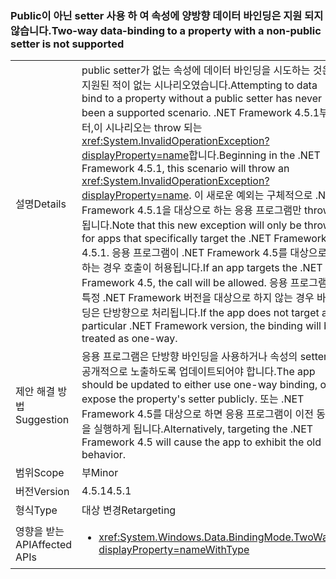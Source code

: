 ### <a name="two-way-data-binding-to-a-property-with-a-non-public-setter-is-not-supported"></a><span data-ttu-id="e8f25-101">Public이 아닌 setter 사용 하 여 속성에 양방향 데이터 바인딩은 지원 되지 않습니다.</span><span class="sxs-lookup"><span data-stu-id="e8f25-101">Two-way data-binding to a property with a non-public setter is not supported</span></span>

|   |   |
|---|---|
|<span data-ttu-id="e8f25-102">설명</span><span class="sxs-lookup"><span data-stu-id="e8f25-102">Details</span></span>|<span data-ttu-id="e8f25-103">public setter가 없는 속성에 데이터 바인딩을 시도하는 것은 지원된 적이 없는 시나리오였습니다.</span><span class="sxs-lookup"><span data-stu-id="e8f25-103">Attempting to data bind to a property without a public setter has never been a supported scenario.</span></span> <span data-ttu-id="e8f25-104">.NET Framework 4.5.1부터,이 시나리오는 throw 되는 <xref:System.InvalidOperationException?displayProperty=name>합니다.</span><span class="sxs-lookup"><span data-stu-id="e8f25-104">Beginning in the .NET Framework 4.5.1, this scenario will throw an <xref:System.InvalidOperationException?displayProperty=name>.</span></span> <span data-ttu-id="e8f25-105">이 새로운 예외는 구체적으로 .NET Framework 4.5.1을 대상으로 하는 응용 프로그램만 throw됩니다.</span><span class="sxs-lookup"><span data-stu-id="e8f25-105">Note that this new exception will only be thrown for apps that specifically target the .NET Framework 4.5.1.</span></span> <span data-ttu-id="e8f25-106">응용 프로그램이 .NET Framework 4.5를 대상으로 하는 경우 호출이 허용됩니다.</span><span class="sxs-lookup"><span data-stu-id="e8f25-106">If an app targets the .NET Framework 4.5, the call will be allowed.</span></span> <span data-ttu-id="e8f25-107">응용 프로그램이 특정 .NET Framework 버전을 대상으로 하지 않는 경우 바인딩은 단방향으로 처리됩니다.</span><span class="sxs-lookup"><span data-stu-id="e8f25-107">If the app does not target a particular .NET Framework version, the binding will be treated as one-way.</span></span>|
|<span data-ttu-id="e8f25-108">제안 해결 방법</span><span class="sxs-lookup"><span data-stu-id="e8f25-108">Suggestion</span></span>|<span data-ttu-id="e8f25-109">응용 프로그램은 단방향 바인딩을 사용하거나 속성의 setter를 공개적으로 노출하도록 업데이트되어야 합니다.</span><span class="sxs-lookup"><span data-stu-id="e8f25-109">The app should be updated to either use one-way binding, or expose the property's setter publicly.</span></span> <span data-ttu-id="e8f25-110">또는 .NET Framework 4.5를 대상으로 하면 응용 프로그램이 이전 동작을 실행하게 됩니다.</span><span class="sxs-lookup"><span data-stu-id="e8f25-110">Alternatively, targeting the .NET Framework 4.5 will cause the app to exhibit the old behavior.</span></span>|
|<span data-ttu-id="e8f25-111">범위</span><span class="sxs-lookup"><span data-stu-id="e8f25-111">Scope</span></span>|<span data-ttu-id="e8f25-112">부</span><span class="sxs-lookup"><span data-stu-id="e8f25-112">Minor</span></span>|
|<span data-ttu-id="e8f25-113">버전</span><span class="sxs-lookup"><span data-stu-id="e8f25-113">Version</span></span>|<span data-ttu-id="e8f25-114">4.5.1</span><span class="sxs-lookup"><span data-stu-id="e8f25-114">4.5.1</span></span>|
|<span data-ttu-id="e8f25-115">형식</span><span class="sxs-lookup"><span data-stu-id="e8f25-115">Type</span></span>|<span data-ttu-id="e8f25-116">대상 변경</span><span class="sxs-lookup"><span data-stu-id="e8f25-116">Retargeting</span></span>|
|<span data-ttu-id="e8f25-117">영향을 받는 API</span><span class="sxs-lookup"><span data-stu-id="e8f25-117">Affected APIs</span></span>|<ul><li><xref:System.Windows.Data.BindingMode.TwoWay?displayProperty=nameWithType></li></ul>|

